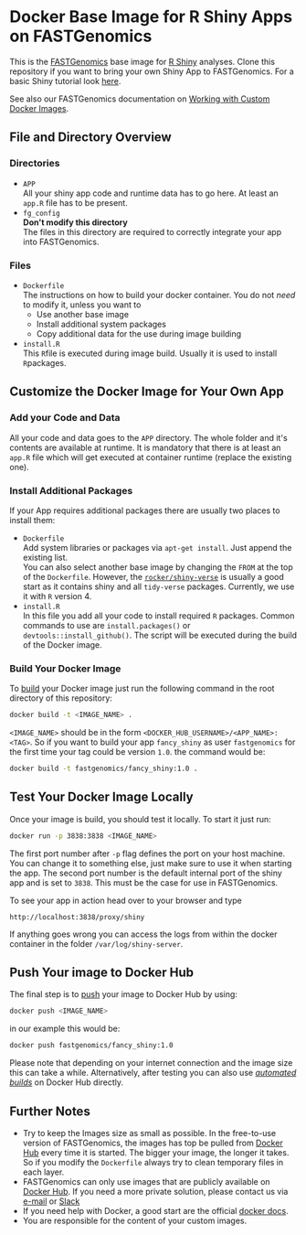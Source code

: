 # Docker Base Image for R Shiny Apps on FASTGenomics

This is the [FASTGenomics](https://beta.fastgenomics.org/) base image for [R Shiny](https://shiny.rstudio.com/) analyses.
Clone this repository if you want to bring your own Shiny App to FASTGenomics.
For a basic Shiny tutorial look [here](https://shiny.rstudio.com/tutorial/).

See also our FASTGenomics documentation on [Working with Custom Docker Images](https://beta.fastgenomics.org/docs/analyses.html#working-with-custom-docker-images).

## File and Directory Overview

### Directories

- `APP`  
  All your shiny app code and runtime data has to go here.
  At least an `app.R` file has to be present.
- `fg_config`  
  **Don't modify this directory**  
  The files in this directory are required to correctly integrate your app into FASTGenomics.

### Files

- `Dockerfile`  
  The instructions on how to build your docker container.
  You do not _need_ to modify it, unless you want to
  - Use another base image
  - Install additional system packages
  - Copy additional data for the use during image building
- `install.R`  
  This `R`file is executed during image build.
  Usually it is used to install `R`packages.

## Customize the Docker Image for Your Own App

### Add your Code and Data

All your code and data goes to the `APP` directory.
The whole folder and it's contents are available at runtime.
It is mandatory that there is at least an `app.R` file which will get executed at container runtime (replace the existing one).

### Install Additional Packages

If your App requires additional packages there are usually two places to install them:

- `Dockerfile`  
  Add system libraries or packages via `apt-get install`. Just append the existing list.  
  You can also select another base image by changing the `FROM` at the top of the `Dockerfile`.
  However, the [`rocker/shiny-verse`](https://hub.docker.com/r/rocker/shiny-verse) is usually a good start as it contains shiny and all `tidy-verse` packages.
  Currently, we use it with `R` version 4.
- `install.R`  
  In this file you add all your code to install required `R` packages.
  Common commands to use are `install.packages()` or `devtools::install_github()`.
  The script will be executed during the build of the Docker image.

### Build Your Docker Image

To [build](https://docs.docker.com/engine/reference/commandline/build/) your Docker image just run the following command in the root directory of this repository:

```bash
docker build -t <IMAGE_NAME> .
```

`<IMAGE_NAME>` should be in the form `<DOCKER_HUB_USERNAME>/<APP_NAME>:<TAG>`.
So if you want to build your app `fancy_shiny` as user `fastgenomics` for the first time your tag could be version `1.0`.
the command would be:

```bash
docker build -t fastgenomics/fancy_shiny:1.0 .
```

## Test Your Docker Image Locally

Once your image is build, you should test it locally.
To start it just run:

```bash
docker run -p 3838:3838 <IMAGE_NAME>
```

The first port number after `-p` flag defines the port on your host machine.
You can change it to something else, just make sure to use it when starting the app.
The second port number is the default internal port of the shiny app and is set to `3838`.
This must be the case for use in FASTGenomics.

To see your app in action head over to your browser and type

```
http://localhost:3838/proxy/shiny
```

If anything goes wrong you can access the logs from within the docker container in the folder `/var/log/shiny-server`.

## Push Your image to Docker Hub

The final step is to [push](https://docs.docker.com/engine/reference/commandline/push/) your image to Docker Hub by using:

```bash
docker push <IMAGE_NAME>
```

in our example this would be:

```bash
docker push fastgenomics/fancy_shiny:1.0
```

Please note that depending on your internet connection and the image size this can take a while.
Alternatively, after testing you can also use [_automated builds_](https://docs.docker.com/docker-hub/builds/) on Docker Hub directly.

## Further Notes

- Try to keep the Images size as small as possible.
  In the free-to-use version of FASTGenomics, the images has top be pulled from [Docker Hub](https://hub.docker.com/) every time it is started.
  The bigger your image, the longer it takes.
  So if you modify the `Dockerfile` always try to clean temporary files in each layer.
- FASTGenomics can only use images that are publicly available on [Docker Hub](https://hub.docker.com/).
  If you need a more private solution, please contact us via [e-mail](mailto:contact@fastgenomics.org) or [Slack](https://join.slack.com/t/fastgenomics/shared_invite/enQtNjU2ODk0OTk5MTA3LTkwZTgxN2EzYzAyMmExZTJiYmYxMjRhYjM2ODBiMWIwYmQ3MzZhYmIzZDkxZTI4OGFhYjQ4ODIzMTU3OWQ2NTc)
- If you need help with Docker, a good start are the official [docker docs](https://docs.docker.com/).
- You are responsible for the content of your custom images.
